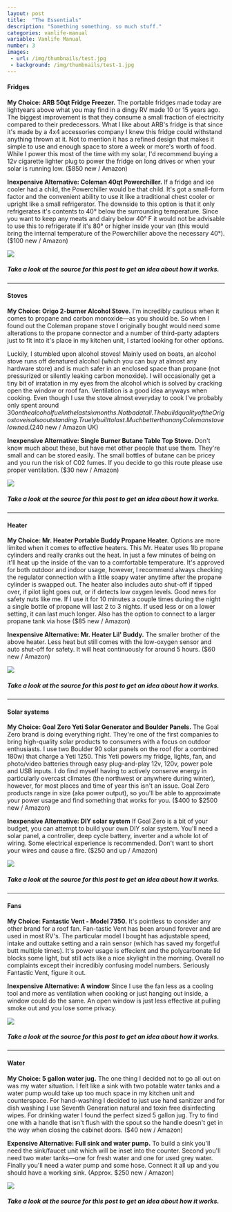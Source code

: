 ```yaml
---
layout: post
title:  "The Essentials"
description: "Something something. so much stuff."
categories: vanlife-manual
variable: Vanlife Manual
number: 3
images:
 - url: /img/thumbnails/test.jpg
 - background: /img/thumbnails/test-1.jpg
---
```

#### Fridges

**My Choice: ARB 50qt Fridge Freezer.** The portable fridges made today are lightyears above what you may find in a dingy RV made 10 or 15 years ago. The biggest improvement is that they consume a small fraction of electricity compared to their predecessors. What I like about ARB's fridge is that since it's made by a 4x4 accessories company I knew this fridge could withstand anything thrown at it. Not to mention it has a refined design that makes it simple to use and enough space to store a week or more's worth of food. While I power this most of the time with my solar, I'd recommend buying a 12v cigarette lighter plug to power the fridge on long drives or when your solar is running low. ($850 new / Amazon)

**Inexpensive Alternative: Coleman 40qt Powerchiller.** If a fridge and ice cooler had a child, the Powerchiller would be that child. It's got a small-form factor and the convenient ability to use it like a traditional chest cooler or upright like a small refrigerator. The downside to this option is that it only refrigerates it's contents to 40° below the surrounding temperature. Since you want to keep any meats and dairy below 40° F it would not be advisable to use this to refrigerate if it's 80° or higher inside your van (this would bring the internal temperature of the Powerchiller above the necessary 40°). ($100 new / Amazon)

<img src="../img/thumbnails/test.jpg" /> 

##### Take a look at the source for this post to get an idea about how it works.

<hr />

#### Stoves

**My Choice: Origo 2-burner Alcohol Stove.** I'm incredibly cautious when it comes to propane and carbon monoxide—as you should be. So when I found out the Coleman propane stove I originally bought would need some alterations to the propane connector and a number of third-party adapters just to fit into it's place in my kitchen unit, I started looking for other options. 

Luckily, I stumbled upon alcohol stoves! Mainly used on boats, an alcohol stove runs off denatured alcohol (which you can buy at almost any hardware store) and is much safer in an enclosed space than propane (not pressurized or silently leaking carbon monoxide). I will occasionally get a tiny bit of irratation in my eyes from the alcohol which is solved by cracking open the window or roof fan. Ventilation is a good idea anyways when cooking. Even though I use the stove almost everyday to cook I've probably only spent around $30 on the alcohol fuel in the last six months. Not bad at all. The build quality of the Origo stove is also outstanding. Truely built to last. Much better than any Coleman stove I owned. ($240 new / Amazon UK)

**Inexpensive Alternative: Single Burner Butane Table Top Stove.** Don't know much about these, but have met other people that use them. They're small and can be stored easily. The small bottles of butane can be pricey and you run the risk of C02 fumes. If you decide to go this route please use proper ventilation. ($30 new / Amazon)

<img src="../img/thumbnails/test.jpg" /> 

##### Take a look at the source for this post to get an idea about how it works.

<hr />

#### Heater

**My Choice: Mr. Heater Portable Buddy Propane Heater.** Options are more limited when it comes to effective heaters. This Mr. Heater uses 1lb propane cylinders and really cranks out the heat. In just a few minutes of being on it'll heat up the inside of the van to a comfortable temperature. It's approved for both outdoor and indoor usage, however, I recommend always checking the regulator connection with a little soapy water anytime after the propane cylinder is swapped out. The heater also includes auto shut-off if tipped over, if pilot light goes out, or if detects low oxygen levels. Good news for safety nuts like me. If I use it for 10 minutes a couple times during the night a single bottle of propane will last 2 to 3 nights. If used less or on a lower setting, it can last much longer. Also has the option to connect to a larger propane tank via hose ($85 new / Amazon)

**Inexpensive Alternative: Mr. Heater Lil' Buddy.** The smaller brother of the above heater. Less heat but still comes with the low-oxygen sensor and auto shut-off for safety. It will heat continuously for around 5 hours. ($60 new / Amazon)

<img src="../img/thumbnails/test.jpg" /> 

##### Take a look at the source for this post to get an idea about how it works.

<hr />

#### Solar systems

**My Choice: Goal Zero Yeti Solar Generator and Boulder Panels.** The Goal Zero brand is doing everything right. They're one of the first companies to bring high-quality solar products to consumers with a focus on outdoor enthusiasts. I use two Boulder 90 solar panels on the roof (for a combined 180w) that charge a Yeti 1250. This Yeti powers my fridge, lights, fan, and photo/video batteries through easy plug-and-play 12v, 120v, power pole and USB inputs. I do find myself having to actively conserve energy in particularly overcast climates (the northwest or anywhere during winter), however, for most places and time of year this isn't an issue. Goal Zero products range in size (aka power output), so you'll be able to approximate your power usage and find something that works for you. ($400 to $2500 new / Amazon)

**Inexpensive Alternative: DIY solar system** If Goal Zero is a bit of your budget, you can attempt to build your own DIY solar system. You'll need a solar panel, a controller, deep cycle battery, inverter and a whole lot of wiring. Some electrical experience is recommended. Don't want to short your wires and cause a fire. ($250 and up / Amazon)

<img src="../img/thumbnails/test.jpg" /> 

##### Take a look at the source for this post to get an idea about how it works.

<hr />

#### Fans

**My Choice: Fantastic Vent - Model 7350.** It's pointless to consider any other brand for a roof fan. Fan-tastic Vent has been around forever and are used in most RV's. The particular model I bought has adjustable speed, intake and outtake setting and a rain sensor (which has saved my forgetful butt multiple times). It's power usage is effecient and the polycarbonate lid blocks some light, but still acts like a nice skylight in the morning. Overall no complaints except their incredibly confusing model numbers. Seriously Fantastic Vent, figure it out.

**Inexpensive Alternative: A window** Since I use the fan less as a cooling tool and more as ventilation when cooking or just hanging out inside, a window could do the same. An open window is just less effective at pulling smoke out and you lose some privacy.

<img src="../img/thumbnails/test.jpg" /> 

##### Take a look at the source for this post to get an idea about how it works.

<hr />

#### Water

**My Choice: 5 gallon water jug.** The one thing I decided not to go all out on was my water situation. I felt like a sink with two potable water tanks and a water pump would take up too much space in my kitchen unit and counterspace. For hand-washing I decided to just use hand sanitizer and for dish washing I use Seventh Generation natural and toxin free disinfecting wipes. For drinking water I found the perfect sized 5 gallon jug. Try to find one with a handle that isn't flush with the spout so the handle doesn't get in the way when closing the cabinet doors. ($40 new / Amazon)

**Expensive Alternative: Full sink and water pump.** To build a sink you'll need the sink/faucet unit which will be inset into the counter. Second you'll need two water tanks—one for fresh water and one for used grey water. Finally you'll need a water pump and some hose. Connect it all up and you should have a working sink. (Approx. $250 new / Amazon)

<img src="../img/thumbnails/test.jpg" /> 

##### Take a look at the source for this post to get an idea about how it works.
